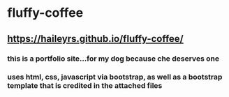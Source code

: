 # fluffy-coffee

## https://haileyrs.github.io/fluffy-coffee/

### this is a portfolio site...for my dog because che deserves one

### uses html, css, javascript via bootstrap, as well as a bootstrap template that is credited in the attached files
